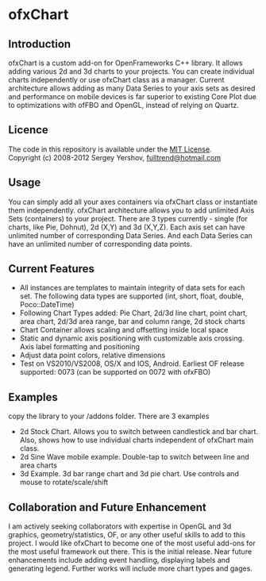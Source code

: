 ofxChart
========
Introduction
------------
ofxChart is a custom add-on for OpenFrameworks C++ library. It allows adding various 2d and 3d charts to your projects. You can create individual charts independently or use ofxChart class as a manager. Current architecture allows adding as many Data Series to your axis sets as desired and performance on mobile devices is far superior to existing Core Plot due to optimizations with ofFBO and OpenGL, instead of relying on Quartz. 

Licence
-------
The code in this repository is available under the [MIT License](https://secure.wikimedia.org/wikipedia/en/wiki/Mit_license).  
Copyright (c) 2008-2012 Sergey Yershov, fulltrend@hotmail.com

Usage
------------
You can simply add all your axes containers via ofxChart class or instantiate them independently. ofxChart architecture allows you to add unlimited Axis Sets (containers) to your project. There are 3 types currently - single (for charts, like Pie, Dohnut), 2d (X,Y) and 3d (X,Y,Z). Each axis set can have unlimited number of corresponding Data Series. And each Data Series can have an unlimited number of corresponding data points. 

Current Features
------------
- All instances are templates to maintain integrity of data sets for each set. The following data types are supported (int, short, float, double, Poco::DateTime)
- Following Chart Types added: Pie Chart, 2d/3d line chart, point chart, area chart, 2d/3d area range, bar and column range, 2d stock charts
- Chart Container allows scaling and offsetting inside local space
- Static and dynamic axis positioning with customizable axis crossing. Axis label formatting and positioning
- Adjust data point colors, relative dimensions
- Test on VS2010/VS2008, OS/X and IOS, Android. Earliest OF release supported: 0073 (can be supported on 0072 with ofxFBO)



Examples
------------
copy the library  to your /addons folder. There are 3 examples
- 2d Stock Chart. Allows you to switch between candlestick and bar chart. Also, shows how to use individual charts independent of ofxChart main class.
- 2d Sine Wave mobile example. Double-tap to switch between line and area charts
- 3d Example. 3d bar range chart and 3d pie chart. Use controls and mouse to rotate/scale/shift


Collaboration and Future Enhancement
------------
I am actively seeking collaborators with expertise in OpenGL and 3d graphics, geometry/statistics, OF, or any other useful skills to add to this project. I would like ofxChart to become one of the most useful add-ons for the most useful framework out there. 
This is the initial release. Near future enhancements include adding event handling, displaying labels and generating legend. Further works will include more chart types and gages.

